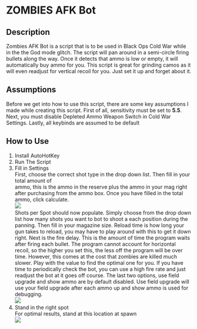 # ZOMBIES AFK Bot

## Description  
Zombies AFK Bot is a script that is to be used in Black Ops Cold War while in the the God mode glitch. The script will pan around in a semi-circle firing bullets 
along the way. Once it detects that ammo is low or empty, it will automatically buy ammo for you. This script is great for grinding camos as it will even 
readjust for vertical recoil for you. Just set it up and forget about it. 

## Assumptions  
Before we get into how to use this script, there are some key assumptions I made while creating this script. First of all, sensitivity must be set to **5.5**. 
Next, you must disable Depleted Ammo Weapon Switch in Cold War Settings. Lastly, all keybinds are assumed to be default

## How to Use

1. Install AutoHotKey
2. Run The Script
3. Fill in Settings   
First, choose the correct shot type in the drop down list. Then fill in your total amount of  
ammo, this is the ammo in the reserve plus the ammo in your mag right after purchasing from the ammo box. Once you have filled in the total ammo, click calculate.  
![](https://i.imgur.com/av48RX1h.jpg)  
Shots per Spot should now populate. Simply choose from the drop down list how many shots you want to bot to shoot a each position during the panning. Then fill in
your magazine size. Reload time is how long your gun takes to reload, you may have to play around with this to get it down right. Next is the fire delay. This is 
the amount of time the program waits after firing each bullet. The program cannot account for horizontal recoil, so the higher you set this, the less off the 
program will be over time. However, this comes at the cost that zombies are killed much slower. Play with the value to find the optimal one for you. If you have
time to periodically check the bot, you can use a high fire rate and just readjust the bot at it goes off course. The last two options, use field upgrade and show 
ammo are by default disabled. Use field upgrade will use your field upgrade after each ammo up and show ammo is used for debugging.  
![](https://i.imgur.com/1lmv8qn.png)
4. Stand in the right spot  
For optimal results, stand at this location at spawn  
![](https://imgur.com/S3rsN09)
